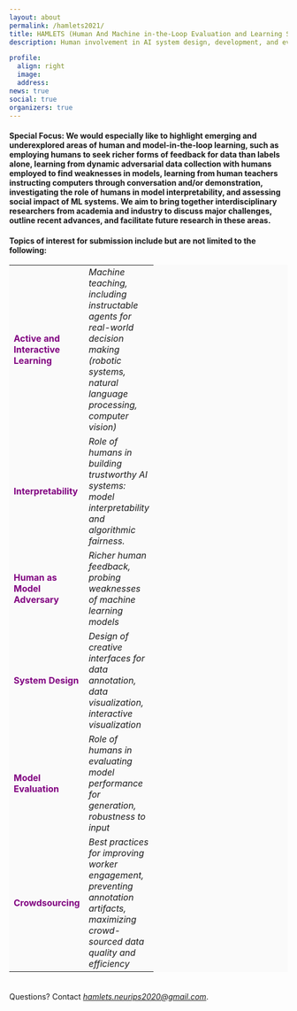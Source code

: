 ```yaml
---
layout: about
permalink: /hamlets2021/
title: HAMLETS (Human And Machine in-the-Loop Evaluation and Learning Strategies) - December 12th @ NeurIPS 2020 from 8:15AM PT
description: Human involvement in AI system design, development, and evaluation is critical to ensure that the insights being derived are practical, and the systems built are meaningful, reliable, and relatable to those who need them. Humans play an integral role in all stages of machine learning development, be it during data generation, interactively teaching, or interpreting, evaluating and debugging models. With growing interest in such “human in the loop” learning, we aim to highlight research in evaluation and training strategies for humans and models in the loop. 

profile:
  align: right
  image: 
  address: 
news: true
social: true
organizers: true
---
```

#### <strong>Special Focus</strong>: We would especially like to highlight emerging and underexplored areas of human and model-in-the-loop learning, such as employing humans to seek richer forms of feedback for data than labels alone, learning from dynamic adversarial data collection with humans employed to find weaknesses in models, learning from human teachers instructing computers through conversation and/or demonstration, investigating the role of humans in model interpretability, and assessing social impact of ML systems. We aim to bring together interdisciplinary researchers from academia and industry to discuss major challenges, outline recent advances, and facilitate future research in these areas.

#### Topics of interest for submission include but are not limited to the following:

  <table style="background-color: #FAFAFA;">
        <col width="40">
        <col width="100">
        <tr style="border: none;">       
            <td style="border: none;">
            <b> <font size="+0" color="purple">Active and Interactive Learning</font> </b>
            </td>
            <td style="border: none;">
            <i> Machine teaching, including instructable agents for real-world decision making (robotic systems, natural language processing, computer vision)</i>   
            </td>                        
        </tr>
        <tr style="border: none;">    
        <td style="border: none;">
            <b> <font size="+0" color="purple">Interpretability</font></b> 
            </td>
            <td style="border: none;">
            <i> Role of humans in building trustworthy AI systems: model interpretability and algorithmic fairness.</i>
            </td>  
        </tr>
        <tr style="border: none;">
        <td style="border: none;">
            <b> <font size="+0" color="purple">Human as Model Adversary</font></b>
            </td>
            <td style="border: none;">
            <i> Richer human feedback, probing weaknesses of machine learning models</i>
            </td>
        </tr>
        <tr style="border: none;">
        <td style="border: none;">
            <b> <font size="+0" color="purple">System Design</font></b>
            </td>
            <td style="border: none;">
            <i> Design of creative interfaces for data annotation, data visualization, interactive visualization</i>
            </td>
        </tr>
        <tr style="border: none;">
        <td style="border: none;">
            <b> <font size="+0" color="purple">Model Evaluation</font></b>
            </td>
            <td style="border: none;">
            <i> Role of humans in evaluating model performance for generation, robustness to input</i>
            </td>
        </tr>
        <tr style="border: none;">
            <td style="border: none;">
            <b><font size="+0" color="purple">Crowdsourcing</font></b>
            </td>
            <td style="border: none;">
            <i> Best practices for improving worker engagement, preventing annotation artifacts, maximizing crowd-sourced data quality and efficiency</i>
            </td>
        </tr>
  </table>   




<div style="line-height:40%;">
    <br>
</div>

Questions? Contact *hamlets.neurips2020@gmail.com*.


